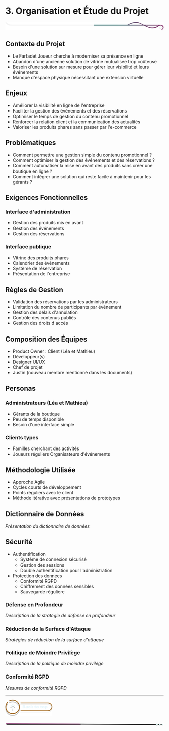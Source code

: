 
# 3. Organisation et Étude du Projet
![border](../../assets/line/border_deco_rt.png)

## Contexte du Projet

- Le Farfadet Joueur cherche à moderniser sa présence en ligne
- Abandon d'une ancienne solution de vitrine mutualisée trop coûteuse
- Besoin d'une solution sur mesure pour gérer leur visibilité et leurs événements
- Manque d'espace physique nécessitant une extension virtuelle


## Enjeux

- Améliorer la visibilité en ligne de l'entreprise
- Faciliter la gestion des événements et des réservations
- Optimiser le temps de gestion du contenu promotionnel
- Renforcer la relation client et la communication des actualités
- Valoriser les produits phares sans passer par l'e-commerce

## Problématiques

- Comment permettre une gestion simple du contenu promotionnel ?
- Comment optimiser la gestion des événements et des réservations ?
- Comment automatiser la mise en avant des produits sans créer une boutique en ligne ?
- Comment intégrer une solution qui reste facile à maintenir pour les gérants ?

## Exigences Fonctionnelles

### Interface d'administration
- Gestion des produits mis en avant
- Gestion des événements
- Gestion des réservations

### Interface publique
- Vitrine des produits phares
- Calendrier des événements
- Système de réservation
- Présentation de l'entreprise

## Règles de Gestion

- Validation des réservations par les administrateurs
- Limitation du nombre de participants par événement
- Gestion des délais d'annulation
- Contrôle des contenus publiés
- Gestion des droits d'accès

## Composition des Équipes

- Product Owner : Client (Léa et Mathieu)
- Développeur(s)
- Designer UI/UX
- Chef de projet
- Justin (nouveau membre mentionné dans les documents)

## Personas

### Administrateurs (Léa et Mathieu)
- Gérants de la boutique
- Peu de temps disponible
- Besoin d'une interface simple
### Clients types
- Familles cherchant des activités
- Joueurs réguliers
Organisateurs d'événements

## Méthodologie Utilisée

- Approche Agile
- Cycles courts de développement
- Points réguliers avec le client
- Méthode itérative avec présentations de prototypes

## Dictionnaire de Données

*Présentation du dictionnaire de données*

## Sécurité

- Authentification
    - Système de connexion sécurisé
    - Gestion des sessions
    - Double authentification pour l'administration
- Protection des données
    - Conformité RGPD
    - Chiffrement des données sensibles
    - Sauvegarde régulière

### Défense en Profondeur

*Description de la stratégie de défense en profondeur*

### Réduction de la Surface d'Attaque

*Stratégies de réduction de la surface d'attaque*

### Politique de Moindre Privilège

*Description de la politique de moindre privilège*

### Conformité RGPD

*Mesures de conformité RGPD*

---

<a href="../../README.md">
<img src="../../assets/button/back_to_top.png" alt="Retour au sommaire" style="width: 150px; height: auto;">
</a>

![border](../../assets/line/line-pink-point_l.png) 
